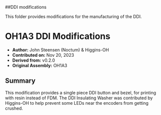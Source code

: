##DDI modifications

This folder provides modifications for the manufacturing of the DDI.

# OH1A3 DDI Modifications
- **Author:** John Steensen (Noctum) & Higgins-OH
- **Contributed on:** Nov 20, 2023 
- **Derived from:** v0.2.0
- **Original Assembly:** OH1A3

## Summary
This modification provides a single piece DDI button and bezel, for printing with resin instead of FDM. The DDI Insulating Washer was contributed by Higgins-OH to help prevent some LEDs near the encoders from getting crushed.